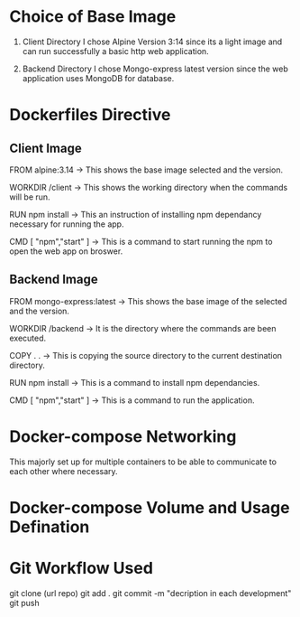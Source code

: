 # Choice of Base Image
1. Client Directory
I chose Alpine Version 3:14 since its a light image and can run successfully a basic http web application.

2. Backend Directory
I chose Mongo-express latest version since the web application uses MongoDB for database.

# Dockerfiles Directive
## Client Image
FROM alpine:3.14 -> This shows the base image selected and the version.

WORKDIR /client -> This shows the working directory when the commands will be run.

RUN npm install -> This an instruction of installing npm dependancy necessary for running the app.

CMD [ "npm","start" ] -> This is a command to start running the npm to open the web app on broswer.

## Backend Image
FROM mongo-express:latest -> This shows the base image of the selected and the version.

WORKDIR /backend -> It is the directory where the commands are been executed.

COPY . . -> This is copying the source directory to the current destination directory.

RUN npm install -> This is a command to install npm dependancies.

CMD [ "npm","start" ] -> This is a command to run the application.

# Docker-compose Networking
This majorly set up for multiple containers to be able to communicate to each other where necessary.

# Docker-compose Volume and Usage Defination


# Git Workflow Used

git clone (url repo)
git add .
git commit -m "decription in each development"
git push 